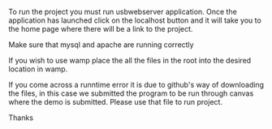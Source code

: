 To run the project you must run usbwebserver application. Once the application has launched click on the localhost button and 
it will take you to the home page where there will be a link to the project.

Make sure that mysql and apache are running correctly

If you wish to use wamp place the all the files in the root into the desired location in wamp.

If you come across a runntime error it is due to github's way of downloading the files, in this case we submitted the program to be run through canvas
where the demo is submitted. Please use that file to run project.

Thanks
